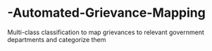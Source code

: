 # -Automated-Grievance-Mapping
Multi-class classification to map grievances to relevant government departments and categorize them 
